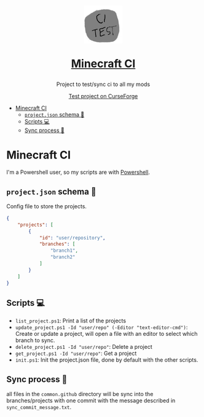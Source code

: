 <h1 align="center">
<a href="https://github.com/ate47/mc_ci">
<img src="docs/logo.png" alt="Logo" width="100" height="100">

**Minecraft CI**
</a>
</h1>

<div align="center">


Project to test/sync ci to all my mods

[Test project on CurseForge](https://www.curseforge.com/minecraft/mc-mods/ci-test-mod)

</div>

- [Minecraft CI](#minecraft-ci)
  - [`project.json` schema 📘](#projectjson-schema-)
  - [Scripts 💻](#scripts-)
  - [Sync process 🚀](#sync-process-)

# Minecraft CI

I'm a Powershell user, so my scripts are with [Powershell](https://docs.microsoft.com/en-us/powershell/scripting/install/installing-powershell?view=powershell-7).

## `project.json` schema 📘

Config file to store the projects.

```json
{
    "projects": [
        {
            "id": "user/repository",
            "branches": [
                "branch1",
                "branch2"
            ]
        }
    ]
}
```

## Scripts 💻

- `list_project.ps1`: Print a list of the projects
- `update_project.ps1 -Id "user/repo" (-Editor "text-editor-cmd")`: Create or update a project, will open a file with an editor to select which branch to sync.
- `delete_project.ps1 -Id "user/repo"`: Delete a project
- `get_project.ps1 -Id "user/repo"`: Get a project
- `init.ps1`: Init the project.json file, done by default with the other scripts.

## Sync process 🚀

all files in the `common.github` directory will be sync into the branches/projects with one commit with the message described in `sync_commit_message.txt`.
